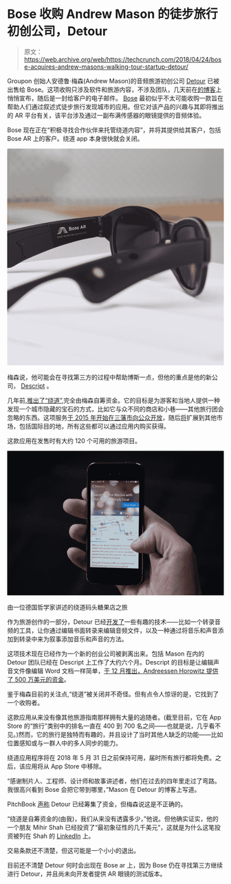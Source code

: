 # Bose 收购 Andrew Mason 的徒步旅行初创公司，Detour 

> 原文：<https://web.archive.org/web/https://techcrunch.com/2018/04/24/bose-acquires-andrew-masons-walking-tour-startup-detour/>

Groupon 创始人安德鲁·梅森(Andrew Mason)的音频旅游初创公司 [Detour](https://web.archive.org/web/20230313182510/https://www.detour.com/) 已被出售给 Bose。这项收购只涉及软件和旅游内容，不涉及团队，几天前在[的博客](https://web.archive.org/web/20230313182510/https://medium.com/detour-dot-com/detour-the-next-chapter-6f1aa2d97a14)上悄悄宣布，随后是一封给客户的电子邮件。 [Bose](https://web.archive.org/web/20230313182510/https://www.bose.com/) 最初似乎不太可能收购一款旨在帮助人们通过叙述式徒步旅行发现城市的应用。但它对该产品的兴趣与其即将推出的 AR 平台有关，该平台涉及通过一副布满传感器的眼镜提供的音频体验。

Bose 现在正在“积极寻找合作伙伴来托管绕道内容”，并将其提供给其客户，包括 Bose AR 上的客户。绕道 app 本身很快就会关闭。

![](img/705466d04c9df2d84da429e239ef12cb.png)

梅森说，他可能会在寻找第三方的过程中帮助博斯一点，但他的重点是他的新公司， [Descript](https://web.archive.org/web/20230313182510/https://www.descript.com/) 。

几年前,[推出了“绕道”](https://web.archive.org/web/20230313182510/https://techcrunch.com/2014/07/30/detour/),完全由梅森自筹资金。它的目标是为游客和当地人提供一种发现一个城市隐藏的宝石的方式，比如它与众不同的商店和小巷——其他旅行团会忽略的东西。这项服务[于 2015 年开始在三藩市向公众开放](https://web.archive.org/web/20230313182510/https://techcrunch.com/2015/02/03/detour-is-live/)，随后[将](https://web.archive.org/web/20230313182510/https://techcrunch.com/2015/06/11/detour-andrew-masons-audio-tour-app-goes-global-and-expands-to-6-more-cities/)扩展到其他市场，包括国际目的地，所有这些都可以通过应用内购买获得。

这款应用在发售时有大约 120 个可用的旅游项目。

![](img/83489e5ca940fa2f5eb6dc64a9407263.png)

由一位德国哲学家讲述的绕道码头糖果店之旅

作为旅游创作的一部分，Detour 已经[开发了](https://web.archive.org/web/20230313182510/https://techcrunch.com/2015/06/11/detour-andrew-masons-audio-tour-app-goes-global-and-expands-to-6-more-cities/)一些有趣的技术——比如一个转录音频的工具，让你通过编辑书面转录来编辑音频文件，以及一种通过将音乐和声音添加到转录中来为叙事添加音乐和声音的方法。

这项技术现在已经作为一个新的创业公司被剥离出来。包括 Mason 在内的 Detour 团队已经在 Descript 上工作了大约六个月。Descript 的目标是让编辑声音文件像编辑 Word 文档一样简单，[于 12 月推出，Andreessen Horowitz 提供了 500 万美元的资金](https://web.archive.org/web/20230313182510/https://techcrunch.com/2017/12/12/descript-gets-5m-to-make-sound-editing-like-a-word-document/)。

鉴于梅森目前的关注点,“绕道”被关闭并不奇怪。但有点令人惊讶的是，它找到了一个收购者。

这款应用从来没有像其他旅游指南那样拥有大量的追随者。(截至目前，它在 App Store 的“旅行”类别中的排名一直在 400 到 700 名之间——也就是说，几乎看不见。)然而，它的旅行是独特而有趣的，并且设计了当时其他人缺乏的功能——比如位置感知或与一群人中的多人同步的能力。

绕道应用程序将在 2018 年 5 月 31 日之前保持可用，届时所有旅行都将免费。之后，该应用将从 App Store 中移除。

“感谢制片人、工程师、设计师和故事讲述者，他们在过去的四年里走过了弯路。我很高兴看到 Bose 会把它带到哪里，”Mason 在 Detour 的博客上写道。

PitchBook [声称](https://web.archive.org/web/20230313182510/https://pitchbook.com/profiles/company/113075-38) Detour 已经筹集了资金，但梅森说这是不正确的。

“绕道是自筹资金的(由我)，我们从来没有透露多少，”他说。但他确实证实，他的一个朋友 Mihir Shah 已经投资了“最初象征性的几千美元”，这就是为什么这笔投资被列在 Shah 的 [LinkedIn](https://web.archive.org/web/20230313182510/https://www.linkedin.com/in/mhrshah) 上。

交易条款还不清楚，但这可能是一个小小的退出。

目前还不清楚 Detour 何时会出现在 Bose ar 上，因为 Bose 仍在寻找第三方继续进行 Detour，并且尚未向开发者提供 AR 眼镜的测试版本。
